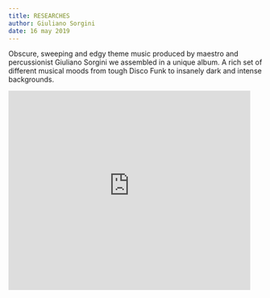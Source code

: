 ```yaml
---
title: RESEARCHES
author: Giuliano Sorgini
date: 16 may 2019
---
```

Obscure, sweeping and edgy theme music produced by maestro and percussionist Giuliano Sorgini we assembled in a unique album. A rich set of different musical moods from tough Disco Funk to insanely dark and intense backgrounds.

<iframe id="disco-playlist-2175545" name="disco-playlist-2175545" allowfullscreen frameborder="0" class="disco-embed" src="https://sonormusiceditions.disco.ac/e/p/2175545?download=false&s=4R8U8TPZsJYZ-Li4i474kOpCf9k%3ABdYKQIaF&artwork=true&theme=dark&color=%2332B57C" width="480" height="395"></iframe>
